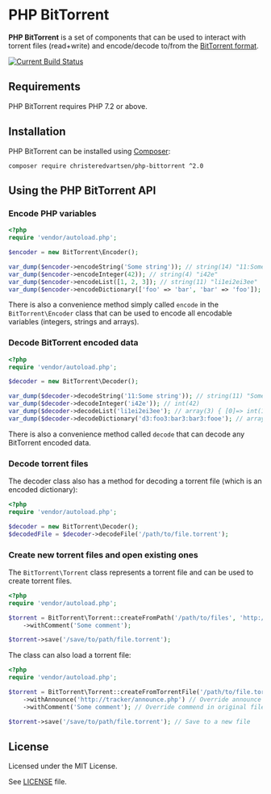 # PHP BitTorrent
**PHP BitTorrent** is a set of components that can be used to interact with torrent files (read+write) and encode/decode to/from the [BitTorrent format](https://wiki.theory.org/index.php/BitTorrentSpecification).

[![Current Build Status](https://github.com/christeredvartsen/php-bittorrent/workflows/Build%20and%20test/badge.svg)](https://github.com/christeredvartsen/php-bittorrent/actions)

## Requirements
PHP BitTorrent requires PHP 7.2 or above.

## Installation
PHP BitTorrent can be installed using [Composer](https://getcomposer.org):

    composer require christeredvartsen/php-bittorrent ^2.0

## Using the PHP BitTorrent API
### Encode PHP variables

```php
<?php
require 'vendor/autoload.php';

$encoder = new BitTorrent\Encoder();

var_dump($encoder->encodeString('Some string')); // string(14) "11:Some string"
var_dump($encoder->encodeInteger(42)); // string(4) "i42e"
var_dump($encoder->encodeList([1, 2, 3]); // string(11) "li1ei2ei3ee"
var_dump($encoder->encodeDictionary(['foo' => 'bar', 'bar' => 'foo']); // string(22) "d3:foo3:bar3:bar3:fooe"
```

There is also a convenience method simply called `encode` in the `BitTorrent\Encoder` class that can be used to encode all encodable variables (integers, strings and arrays).

### Decode BitTorrent encoded data

```php
<?php
require 'vendor/autoload.php';

$decoder = new BitTorrent\Decoder();

var_dump($decoder->decodeString('11:Some string')); // string(11) "Some string"
var_dump($decoder->decodeInteger('i42e')); // int(42)
var_dump($decoder->decodeList('li1ei2ei3ee'); // array(3) { [0]=> int(1) [1]=> int(2) [2]=> int(3) }
var_dump($decoder->decodeDictionary('d3:foo3:bar3:bar3:fooe'); // array(2) { ["foo"]=> string(3) "bar" ["bar"]=> string(3) "foo" }
```

There is also a convenience method called `decode` that can decode any BitTorrent encoded data.

### Decode torrent files

The decoder class also has a method for decoding a torrent file (which is an encoded dictionary):

```php
<?php
require 'vendor/autoload.php';

$decoder = new BitTorrent\Decoder();
$decodedFile = $decoder->decodeFile('/path/to/file.torrent');
```

### Create new torrent files and open existing ones

The `BitTorrent\Torrent` class represents a torrent file and can be used to create torrent files.

```php
<?php
require 'vendor/autoload.php';

$torrent = BitTorrent\Torrent::createFromPath('/path/to/files', 'http://tracker/announce.php')
    ->withComment('Some comment');

$torrent->save('/save/to/path/file.torrent');
```

The class can also load a torrent file:

```php
<?php
require 'vendor/autoload.php';

$torrent = BitTorrent\Torrent::createFromTorrentFile('/path/to/file.torrent')
    ->withAnnounce('http://tracker/announce.php') // Override announce in original file
    ->withComment('Some comment'); // Override commend in original file

$torrent->save('/save/to/path/file.torrent'); // Save to a new file
```

## License
Licensed under the MIT License.

See [LICENSE](LICENSE) file.
